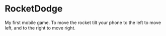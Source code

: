 # RocketDodge
My first mobile game.
To move the rocket tilt your phone to the left to move left, and to the right to move right.
